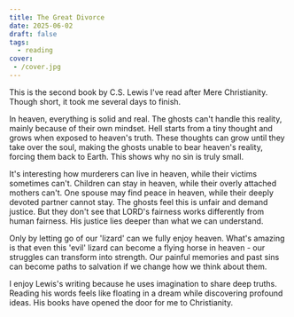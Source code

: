 ```yaml
--- 
title: The Great Divorce  
date: 2025-06-02  
draft: false 
tags:
  - reading
cover:
 - /cover.jpg
---   
```


This is the second book by C.S. Lewis I've read after Mere Christianity. Though short, it took me several days to finish.

In heaven, everything is solid and real. The ghosts can't handle this reality, mainly because of their own mindset. Hell starts from a tiny thought and grows when exposed to heaven's truth. These thoughts can grow until they take over the soul, making the ghosts unable to bear heaven's reality, forcing them back to Earth. This shows why no sin is truly small.

It's interesting how murderers can live in heaven, while their victims sometimes can't. Children can stay in heaven, while their overly attached mothers can't. One spouse may find peace in heaven, while their deeply devoted partner cannot stay. The ghosts feel this is unfair and demand justice. But they don't see that LORD's fairness works differently from human fairness. His justice lies deeper than what we can understand.

Only by letting go of our 'lizard' can we fully enjoy heaven. What's amazing is that even this 'evil' lizard can become a flying horse in heaven - our struggles can transform into strength. Our painful memories and past sins can become paths to salvation if we change how we think about them.

I enjoy Lewis's writing because he uses imagination to share deep truths. Reading his words feels like floating in a dream while discovering profound ideas. His books have opened the door for me to Christianity.
